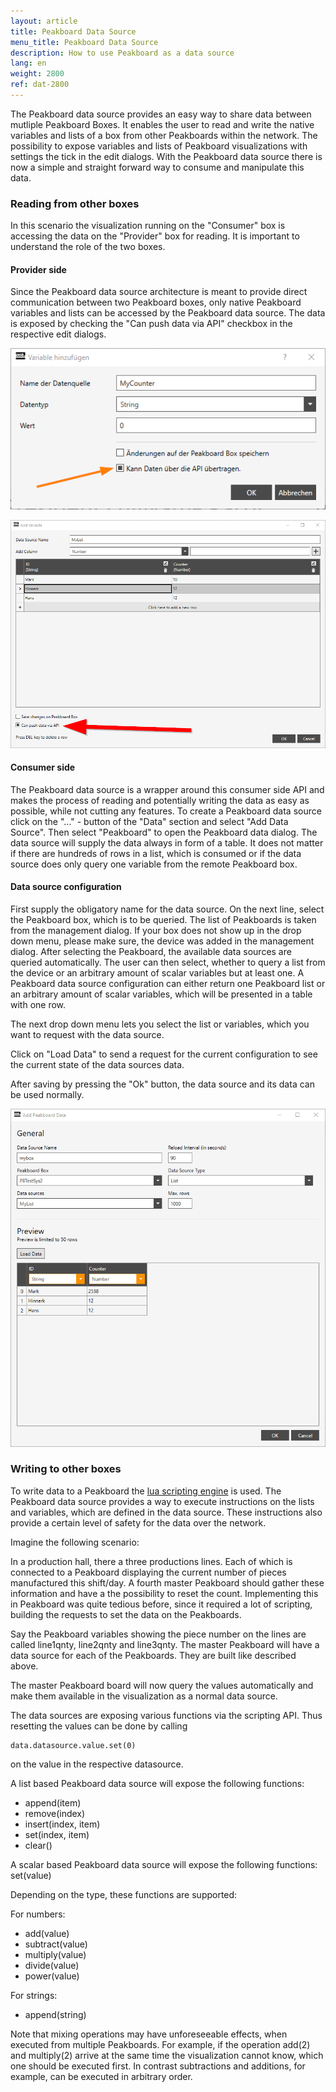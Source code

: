 ```yaml
---
layout: article
title: Peakboard Data Source
menu_title: Peakboard Data Source
description: How to use Peakboard as a data source
lang: en
weight: 2800
ref: dat-2800
---
```


The Peakboard data source provides an easy way to share data between mutliple Peakboard Boxes. It enables the user to read and write the native variables and lists of a box from other Peakboards within the network. The possibility to expose variables and lists of Peakboard visualizations with settings the tick in the edit dialogs. With the Peakboard data source there is now a simple and straight forward way to consume and manipulate this data.

### Reading from other boxes

In this scenario the visualization running on the "Consumer" box is accessing the data on the "Provider" box for reading. It is important to understand the role of the two boxes.

#### Provider side

Since the Peakboard data source architecture is meant to provide direct communication between two Peakboard boxes, only native Peakboard variables and lists can be accessed by the Peakboard data source. The data is exposed by checking the "Can push data via API" checkbox in the respective edit dialogs.

![Activate Variable](/assets/images/data-sources/peakbaord-datasource/pb-datasource-provider1.png)

![Activate List](/assets/images/data-sources/peakbaord-datasource/pb-datasource-provider2.png)

#### Consumer side

The Peakboard data source is a wrapper around this consumer side API and makes the process of reading and potentially writing the data as easy as possible, while not cutting any features.
To create a Peakboard data source click on the "..." - button of the "Data" section and select "Add Data Source". 
Then select "Peakboard" to open the Peakboard data dialog. 
The data source will supply the data always in form of a table. 
It does not matter if there are hundreds of rows in a list, which is consumed or if the data source does only query one variable from the remote Peakboard box.

#### Data source configuration

First supply the obligatory name for the data source.
On the next line, select the Peakboard box, which is to be queried. 
The list of Peakboards is taken from the management dialog. 
If your box does not show up in the drop down menu, please make sure, the device was added in the management dialog.
After selecting the Peakboard, the available data sources are queried automatically. 
The user can then select, whether to query a list from the device or an arbitrary amount of scalar variables but at least one.
A Peakboard data source configuration can either return one Peakboard list or an arbitrary amount of scalar variables, which will be presented in a table with one row.

The next drop down menu lets you select the list or variables, which you want to request with the data source.

Click on "Load Data" to send a request for the current configuration to see the current state of the data sources data.

After saving by pressing the "Ok" button, the data source and its data can be used normally.

![Activate List](/assets/images/data-sources/peakbaord-datasource/pb-datasource-consumer.png)


### Writing to other boxes

To write data to a Peakboard the [lua scripting engine](https://help.peakboard.com/scripting/en-script-engine.html) is used. 
The Peakboard data source provides a way to execute instructions on the lists and variables, which are defined in the data source. 
These instructions also provide a certain level of safety for the data over the network.

Imagine the following scenario:

In a production hall, there a three productions lines. 
Each of which is connected to a Peakboard displaying the current number of pieces manufactured this shift/day.
A fourth master Peakboard should gather these information and have a the possibility to reset the count. 
Implementing this in Peakboard was quite tedious before, since it required a lot of scripting, building the requests to set the data on the Peakboards.

Say the Peakboard variables showing the piece number on the lines are called line1qnty, line2qnty and line3qnty. 
The master Peakboard will have a data source for each of the Peakboards. They are built like described above.

The master Peakboard board will now query the values automatically and make them available in the visualization as a normal data source.

The data sources are exposing various functions via the scripting API. Thus resetting the values can be done by calling
```
data.datasource.value.set(0)
```
on the value in the respective datasource.

A list based Peakboard data source will expose the following functions:

* append(item)
* remove(index)
* insert(index, item)
* set(index, item)
* clear()

A scalar based Peakboard data source will expose the following functions:
set(value)

Depending on the type, these functions are supported:

For numbers:

* add(value)
* subtract(value)
* multiply(value)
* divide(value)
* power(value)

For strings:

* append(string)

Note that mixing operations may have unforeseeable effects, when executed from multiple Peakboards. 
For example, if the operation add(2) and multiply(2) arrive at the same time the visualization cannot know, which one should be executed first. 
In contrast subtractions and additions, for example, can be executed in arbitrary order.